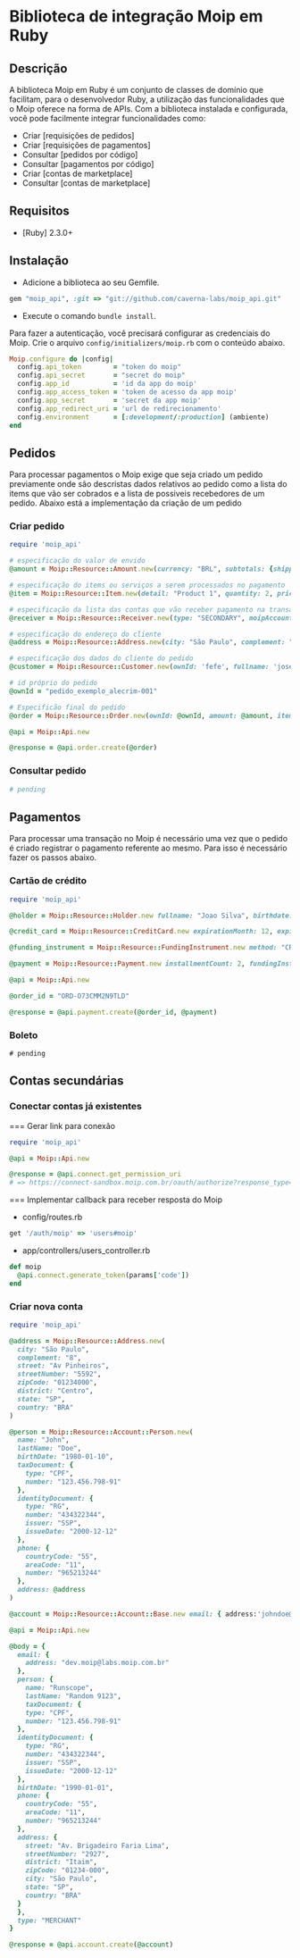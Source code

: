 # Biblioteca de integração Moip em Ruby

## Descrição

A biblioteca Moip em Ruby é um conjunto de classes de domínio que facilitam, para o desenvolvedor Ruby, a utilização das funcionalidades que o Moip oferece na forma de APIs. Com a biblioteca instalada e configurada, você pode facilmente integrar funcionalidades como:

 - Criar [requisições de pedidos]
 - Criar [requisições de pagamentos] 
 - Consultar [pedidos por código] 
 - Consultar [pagamentos por código] 
 - Criar [contas de marketplace]
 - Consultar [contas de marketplace]
 
## Requisitos
 - [Ruby] 2.3.0+
 
## Instalação
- Adicione a biblioteca ao seu Gemfile.

```ruby
gem "moip_api", :git => "git://github.com/caverna-labs/moip_api.git"
```

 - Execute o comando `bundle install`.

Para fazer a autenticação, você precisará configurar as credenciais do Moip. Crie o arquivo `config/initializers/moip.rb` com o conteúdo abaixo.

```ruby
Moip.configure do |config|
  config.api_token        = "token do moip"
  config.api_secret       = "secret do moip"
  config.app_id           = 'id da app do moip'
  config.app_access_token = 'token de acesso da app moip'
  config.app_secret       = 'secret da app moip'
  config.app_redirect_uri = 'url de redirecionamento'
  config.environment      = [:development/:production] (ambiente)
end
```

## Pedidos
Para processar pagamentos o Moip exige que seja criado um pedido previamente onde são descristas dados relativos ao pedido como a lista do items que vão ser cobrados e a lista de possiveis recebedores de um pedido. Abaixo está a implementação da criação de um pedido

### Criar pedido

```ruby
require 'moip_api'

# especificação do valor de envido
@amount = Moip::Resource::Amount.new(currency: "BRL", subtotals: {shipping: 50})

# especificação do items ou serviços a serem processados no pagamento
@item = Moip::Resource::Item.new(detail: "Product 1", quantity: 2, price: 2000, product: "Description of a product...")

# especificação da lista das contas que vão receber pagamento na transação
@receiver = Moip::Resource::Receiver.new(type: "SECONDARY", moipAccount: {}, amount: {})

# especificação do endereço do cliente 
@address = Moip::Resource::Address.new(city: "São Paulo", complement: "8", street: "Avenida Faria Lima", streetNumber: "2927", zipCode: "0123400000", state: "SP", type: "SHIPPING", country: "BRA")

# especificação dos dados do cliente do pedido
@customer = Moip::Resource::Customer.new(ownId: 'fefe', fullname: 'jose atonio', email: 'teste@teste.com', taxDocument: {type: 'CPF', number: '037.852.496-83'}, phone: {countryCode: '55', areaCode: '86', number: '99999-9999'}, shippingAddress: @address)

# id próprio do pedido
@ownId = "pedido_exemplo_alecrim-001"

# Especificão final do pedido
@order = Moip::Resource::Order.new(ownId: @ownId, amount: @amount, items: [@item], customer: @customer)

@api = Moip::Api.new

@response = @api.order.create(@order)

```

### Consultar pedido
```ruby
# pending

```

## Pagamentos
Para processar uma transação no Moip é necessário uma vez que o pedido é criado registrar o pagamento referente ao mesmo. Para isso é necessário fazer os passos abaixo.

### Cartão de crédito
```ruby
require 'moip_api'

@holder = Moip::Resource::Holder.new fullname: "Joao Silva", birthdate: "1988-12-30", taxDocument: { type: "CPF", number: "12345679891"}, phone: {}

@credit_card = Moip::Resource::CreditCard.new expirationMonth: 12, expirationYear: 25, number: "5555666677778884", cvc: "123", holder: @holder

@funding_instrument = Moip::Resource::FundingInstrument.new method: "CREDIT_CARD", creditCard: @credit_card

@payment = Moip::Resource::Payment.new installmentCount: 2, fundingInstrument: @funding_instrument

@api = Moip::Api.new

@order_id = "ORD-O73CMM2N9TLD"

@response = @api.payment.create(@order_id, @payment)

```

### Boleto
```
# pending
```

## Contas secundárias

### Conectar contas já existentes

=== Gerar link para conexão
```ruby
require 'moip_api'

@api = Moip::Api.new

@response = @api.connect.get_permission_uri
# => https://connect-sandbox.moip.com.br/oauth/authorize?response_type=code&client_id=APP-M11STAPPOAUt&redirect_uri=https://url.com.br/callback.php&scope=RECEIVE_FUNDS,REFUND,MANAGE_ACCOUNT_INFO
```

=== Implementar callback para receber resposta do Moip

* config/routes.rb
```ruby
get '/auth/moip' => 'users#moip'
```

* app/controllers/users_controller.rb
```ruby
def moip
  @api.connect.generate_token(params['code'])
end
```

### Criar nova conta
```ruby
require 'moip_api'

@address = Moip::Resource::Address.new(
  city: "São Paulo",
  complement: "8",
  street: "Av Pinheiros",
  streetNumber: "5592",
  zipCode: "01234000",
  district: "Centro",
  state: "SP",
  country: "BRA"
)

@person = Moip::Resource::Account::Person.new(
  name: "John",
  lastName: "Doe",
  birthDate: "1980-01-10",
  taxDocument: {
    type: "CPF",
    number: "123.456.798-91"
  },
  identityDocument: {
    type: "RG",
    number: "434322344",
    issuer: "SSP",
    issueDate: "2000-12-12"
  },
  phone: {
    countryCode: "55",
    areaCode: "11",
    number: "965213244"
  },
  address: @address
)

@account = Moip::Resource::Account::Base.new email: { address:'johndoe@mail.com.br' }, person: @person, type: "MERCHANT"

@api = Moip::Api.new

@body = {
  email: {
    address: "dev.moip@labs.moip.com.br"
  },
  person: {
    name: "Runscope",
    lastName: "Random 9123",
    taxDocument: {
    type: "CPF",
    number: "123.456.798-91"
  },
  identityDocument: {
    type: "RG",
    number: "434322344",
    issuer: "SSP",
    issueDate: "2000-12-12"
  },
  birthDate: "1990-01-01",
  phone: {
    countryCode: "55",
    areaCode: "11",
    number: "965213244"
  },
  address: {
    street: "Av. Brigadeiro Faria Lima",
    streetNumber: "2927",
    district: "Itaim",
    zipCode: "01234-000",
    city: "São Paulo",
    state: "SP",
    country: "BRA"
  }
  },
  type: "MERCHANT"
}

@response = @api.account.create(@account)

```
